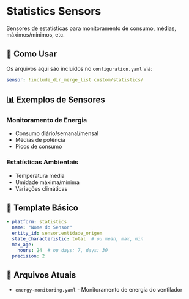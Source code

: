 # Statistics Sensors

Sensores de estatísticas para monitoramento de consumo, médias, máximos/mínimos, etc.

## 📖 Como Usar

Os arquivos aqui são incluídos no `configuration.yaml` via:
```yaml
sensor: !include_dir_merge_list custom/statistics/
```

## 📊 Exemplos de Sensores

### Monitoramento de Energia
- Consumo diário/semanal/mensal
- Médias de potência
- Picos de consumo

### Estatísticas Ambientais
- Temperatura média
- Umidade máxima/mínima
- Variações climáticas

## 🔧 Template Básico

```yaml
- platform: statistics
  name: "Nome do Sensor"
  entity_id: sensor.entidade_origem
  state_characteristic: total  # ou mean, max, min
  max_age:
    hours: 24  # ou days: 7, days: 30
  precision: 2
```

## 📁 Arquivos Atuais

- `energy-monitoring.yaml` - Monitoramento de energia do ventilador